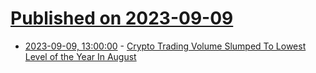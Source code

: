 # [Published on 2023-09-09](index.md)

* [2023-09-09, 13:00:00](https://slashdot.org/story/23/09/09/0552255/crypto-trading-volume-slumped-to-lowest-level-of-the-year-in-august?utm_source=rss1.0mainlinkanon&utm_medium=feed) - [Crypto Trading Volume Slumped To Lowest Level of the Year In August](https://slashdot.org/story/23/09/09/0552255/crypto-trading-volume-slumped-to-lowest-level-of-the-year-in-august?utm_source=rss1.0mainlinkanon&utm_medium=feed)
